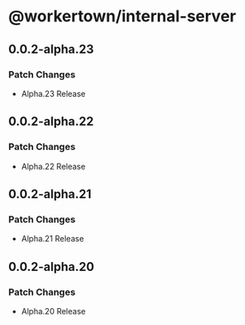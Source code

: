 # @workertown/internal-server

## 0.0.2-alpha.23

### Patch Changes

- Alpha.23 Release

## 0.0.2-alpha.22

### Patch Changes

- Alpha.22 Release

## 0.0.2-alpha.21

### Patch Changes

- Alpha.21 Release

## 0.0.2-alpha.20

### Patch Changes

- Alpha.20 Release
